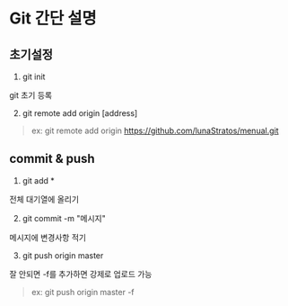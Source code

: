 # Git 간단 설명

## 초기설정

1. git init

git 초기 등록

2. git remote add origin [address]

> ex: git remote add origin https://github.com/lunaStratos/menual.git



## commit & push

1. git add *

전체 대기열에 올리기

2. git commit -m "메시지"

메시지에 변경사항 적기

3. git push origin master

잘 안되면 -f를 추가하면 강제로 업로드 가능

> ex: git push origin master -f
